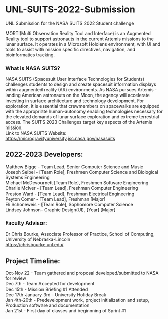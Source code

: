 # UNL-SUITS-2022-Submission
UNL Submission for the NASA SUITS 2022 Student challenge 

MORTI(Multi Observation Reality Tool and Interface) is an Augmented Reality tool to support astronauts in the current Artemis missions to the lunar surface. It operates in a Microsoft Hololens environment, with UI and tools to assist with mission specific directives, navigation, and bioinformatics tracking.

### What is NASA SUITS?
NASA SUITS (Spacesuit User Interface Technologies for Students) challenges students to design and create spacesuit information displays within augmented reality (AR) environments. As NASA pursues Artemis - landing American astronauts on the Moon, the agency will accelerate investing in surface architecture and technology development. For exploration, it is essential that crewmembers on spacewalks are equipped with the appropriate human-autonomy enabling technologies necessary for the elevated demands of lunar surface exploration and extreme terrestrial access. The SUITS 2023 Challenges target key aspects of the Artemis mission.
<br />
Link to NASA SUITS Website: https://microgravityuniversity.jsc.nasa.gov/nasasuits <br />

## 2022-2023 Developers:<br />
Matthew Bigge - Team Lead, Senior Computer Science and Music<br />
Joseph Seibel - [Team Role], Freshmen Computer Science and Biological Systems Engineering <br />
Michael McDevournett [Team Role], Freshmen Software Engineering<br />
Charlie McIver - [Team Lead], Freshman Computer Engineering<br />
Preston Ward - [Team Lead], Freshman Electrical Engineering<br />
Peyton Comer - [Team Lead], Freshman [Major]<br />
Eli Schoneweis - [Team Role], Sophomore Computer Science<br />
Lindsey Johnson- Graphic Design(UI), [Year] [Major]<br />

### Faculty Advisor:<br />
Dr Chris Bourke, Associate Professor of Practice, School of Computing, University of Nebraska-Lincoln<br />
https://chrisbourke.unl.edu/ <br />

## Project Timeline:<br />
Oct-Nov 22 - Team gathered and proposal developed/submitted to NASA for review<br />
Dec 7th - Team Accepted for development<br />
Dec 15th - Mission Briefing #1 Attended<br />
Dec 17th-January 3rd - University Holiday Break<br />
Jan 4th-20th - Predevelopment work, project initialization and setup, Production software and documentation<br />
Jan 21st - First day of classes and beginnning of Sprint #1<br />

